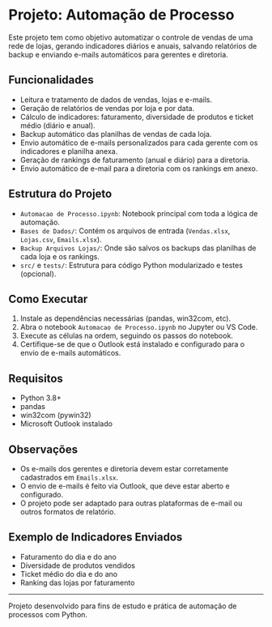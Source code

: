 # Projeto: Automação de Processo

Este projeto tem como objetivo automatizar o controle de vendas de uma rede de lojas, gerando indicadores diários e anuais, salvando relatórios de backup e enviando e-mails automáticos para gerentes e diretoria.

## Funcionalidades
- Leitura e tratamento de dados de vendas, lojas e e-mails.
- Geração de relatórios de vendas por loja e por data.
- Cálculo de indicadores: faturamento, diversidade de produtos e ticket médio (diário e anual).
- Backup automático das planilhas de vendas de cada loja.
- Envio automático de e-mails personalizados para cada gerente com os indicadores e planilha anexa.
- Geração de rankings de faturamento (anual e diário) para a diretoria.
- Envio automático de e-mail para a diretoria com os rankings em anexo.

## Estrutura do Projeto
- `Automacao de Processo.ipynb`: Notebook principal com toda a lógica de automação.
- `Bases de Dados/`: Contém os arquivos de entrada (`Vendas.xlsx`, `Lojas.csv`, `Emails.xlsx`).
- `Backup Arquivos Lojas/`: Onde são salvos os backups das planilhas de cada loja e os rankings.
- `src/` e `tests/`: Estrutura para código Python modularizado e testes (opcional).

## Como Executar
1. Instale as dependências necessárias (pandas, win32com, etc).
2. Abra o notebook `Automacao de Processo.ipynb` no Jupyter ou VS Code.
3. Execute as células na ordem, seguindo os passos do notebook.
4. Certifique-se de que o Outlook está instalado e configurado para o envio de e-mails automáticos.

## Requisitos
- Python 3.8+
- pandas
- win32com (pywin32)
- Microsoft Outlook instalado

## Observações
- Os e-mails dos gerentes e diretoria devem estar corretamente cadastrados em `Emails.xlsx`.
- O envio de e-mails é feito via Outlook, que deve estar aberto e configurado.
- O projeto pode ser adaptado para outras plataformas de e-mail ou outros formatos de relatório.

## Exemplo de Indicadores Enviados
- Faturamento do dia e do ano
- Diversidade de produtos vendidos
- Ticket médio do dia e do ano
- Ranking das lojas por faturamento

---

Projeto desenvolvido para fins de estudo e prática de automação de processos com Python.
